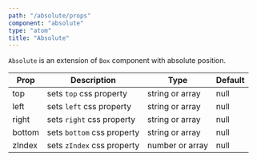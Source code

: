 ```yaml
---
path: "/absolute/props"
component: "absolute"
type: "atom"
title: "Absolute"
---
```


`Absolute` is an extension of `Box` component with absolute position.

| Prop | Description | Type | Default |
| ------ | ----------- | ---- | ------- |
| top | sets `top` css property | string or array | null |
| left | sets `left` css property | string or array | null |
| right | sets `right` css property | string or array | null |
| bottom | sets `bottom` css property | string or array | null |
| zIndex | sets `zIndex` css property | number or array | null |

